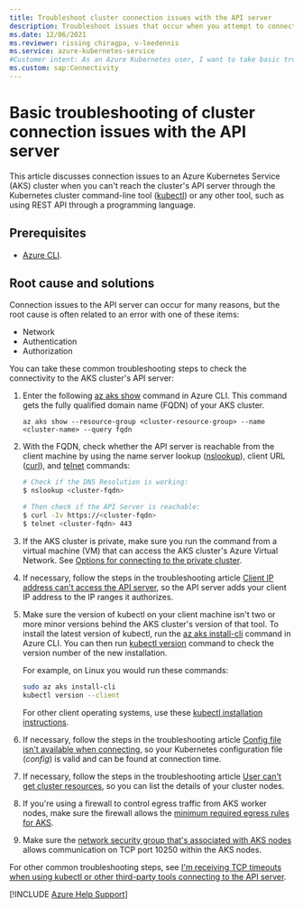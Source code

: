 ```yaml
---
title: Troubleshoot cluster connection issues with the API server
description: Troubleshoot issues that occur when you attempt to connect to the API server of an Azure Kubernetes Service (AKS) cluster.
ms.date: 12/06/2021
ms.reviewer: rissing chiragpa, v-leedennis
ms.service: azure-kubernetes-service
#Customer intent: As an Azure Kubernetes user, I want to take basic troubleshooting measures so that I can avoid cluster connectivity issues with the API server.
ms.custom: sap:Connectivity
---
```

# Basic troubleshooting of cluster connection issues with the API server

This article discusses connection issues to an Azure Kubernetes Service (AKS) cluster when you can't reach the cluster's API server through the Kubernetes cluster command-line tool ([kubectl](https://kubernetes.io/docs/reference/kubectl/overview/)) or any other tool, such as using REST API through a programming language.

## Prerequisites

- [Azure CLI](/cli/azure/install-azure-cli).

## Root cause and solutions

Connection issues to the API server can occur for many reasons, but the root cause is often related to an error with one of these items:

- Network 
- Authentication
- Authorization

You can take these common troubleshooting steps to check the connectivity to the AKS cluster's API server:

1. Enter the following [az aks show](/cli/azure/aks#az-aks-show) command in Azure CLI. This command gets the fully qualified domain name (FQDN) of your AKS cluster.

    ```azurecli
    az aks show --resource-group <cluster-resource-group> --name <cluster-name> --query fqdn
    ```

1. With the FQDN, check whether the API server is reachable from the client machine by using the name server lookup ([nslookup](/windows-server/administration/windows-commands/nslookup)), client URL ([curl](https://curl.se/docs/manpage.html)), and [telnet](/windows-server/administration/windows-commands/telnet) commands:

    ```bash
    # Check if the DNS Resolution is working:
    $ nslookup <cluster-fqdn>  
    
    # Then check if the API Server is reachable:
    $ curl -Iv https://<cluster-fqdn>
    $ telnet <cluster-fqdn> 443
    ```

1. If the AKS cluster is private, make sure you run the command from a virtual machine (VM) that can access the AKS cluster's Azure Virtual Network. See [Options for connecting to the private cluster](/azure/aks/private-clusters#options-for-connecting-to-the-private-cluster).

1. If necessary, follow the steps in the troubleshooting article [Client IP address can't access the API server](client-ip-address-cannot-access-api-server.md), so the API server adds your client IP address to the IP ranges it authorizes.

1. Make sure the version of kubectl on your client machine isn't two or more minor versions behind the AKS cluster's version of that tool. To install the latest version of kubectl, run the [az aks install-cli](/cli/azure/aks#az-aks-install-cli) command in Azure CLI. You can then run [kubectl version](https://kubernetes.io/docs/reference/generated/kubectl/kubectl-commands#version) command to check the version number of the new installation.

    For example, on Linux you would run these commands:

    ```bash
    sudo az aks install-cli
    kubectl version --client
    ```

    For other client operating systems, use these [kubectl installation instructions](https://kubernetes.io/docs/tasks/tools/).

1. If necessary, follow the steps in the troubleshooting article [Config file isn't available when connecting](config-file-is-not-available-when-connecting.md), so your Kubernetes configuration file (*config*) is valid and can be found at connection time.

1. If necessary, follow the steps in the troubleshooting article [User can't get cluster resources](user-cannot-get-cluster-resources.md), so you can list the details of your cluster nodes.

1. If you're using a firewall to control egress traffic from AKS worker nodes, make sure the firewall allows the [minimum required egress rules for AKS](/azure/aks/limit-egress-traffic).

1. Make sure the [network security group that's associated with AKS nodes](/azure/aks/concepts-security#azure-network-security-groups) allows communication on TCP port 10250 within the AKS nodes.

For other common troubleshooting steps, see [I'm receiving TCP timeouts when using kubectl or other third-party tools connecting to the API server](/azure/aks/troubleshooting#im-receiving-tcp-timeouts-when-using-kubectl-or-other-third-party-tools-connecting-to-the-api-server).

[!INCLUDE [Azure Help Support](../../../includes/azure-help-support.md)]
